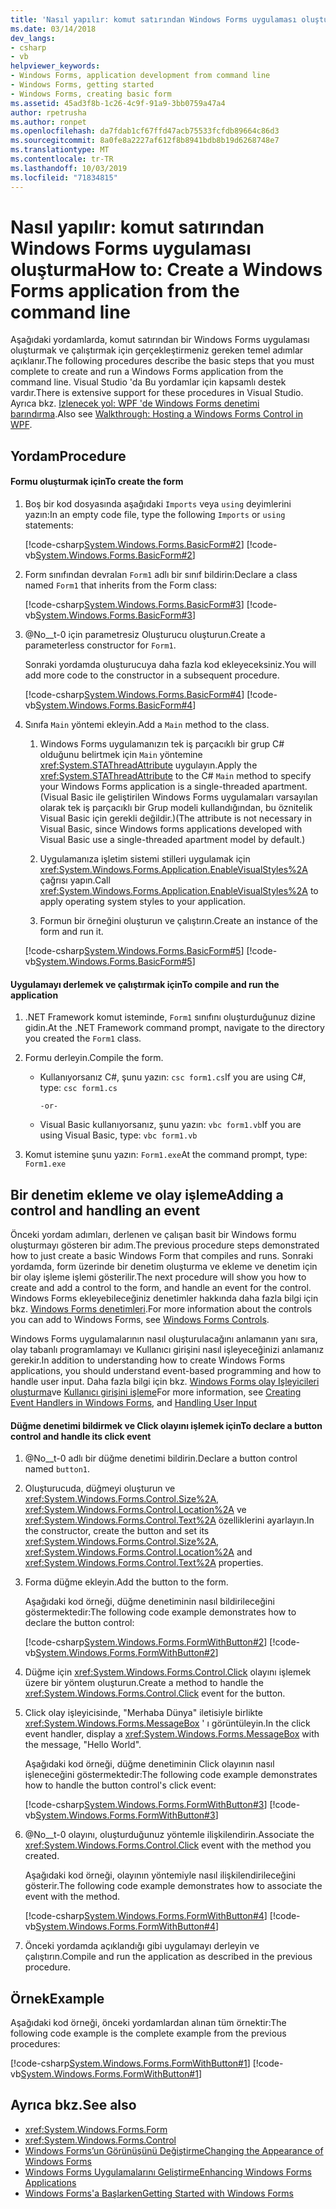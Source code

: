 ```yaml
---
title: 'Nasıl yapılır: komut satırından Windows Forms uygulaması oluşturma'
ms.date: 03/14/2018
dev_langs:
- csharp
- vb
helpviewer_keywords:
- Windows Forms, application development from command line
- Windows Forms, getting started
- Windows Forms, creating basic form
ms.assetid: 45ad3f8b-1c26-4c9f-91a9-3bb0759a47a4
author: rpetrusha
ms.author: ronpet
ms.openlocfilehash: da7fdab1cf67ffd47acb75533fcfdb89664c86d3
ms.sourcegitcommit: 8a0fe8a2227af612f8b8941bdb8b19d6268748e7
ms.translationtype: MT
ms.contentlocale: tr-TR
ms.lasthandoff: 10/03/2019
ms.locfileid: "71834815"
---
```

# <a name="how-to-create-a-windows-forms-application-from-the-command-line"></a><span data-ttu-id="a4caa-102">Nasıl yapılır: komut satırından Windows Forms uygulaması oluşturma</span><span class="sxs-lookup"><span data-stu-id="a4caa-102">How to: Create a Windows Forms application from the command line</span></span>

<span data-ttu-id="a4caa-103">Aşağıdaki yordamlarda, komut satırından bir Windows Forms uygulaması oluşturmak ve çalıştırmak için gerçekleştirmeniz gereken temel adımlar açıklanır.</span><span class="sxs-lookup"><span data-stu-id="a4caa-103">The following procedures describe the basic steps that you must complete to create and run a Windows Forms application from the command line.</span></span> <span data-ttu-id="a4caa-104">Visual Studio 'da Bu yordamlar için kapsamlı destek vardır.</span><span class="sxs-lookup"><span data-stu-id="a4caa-104">There is extensive support for these procedures in Visual Studio.</span></span>  <span data-ttu-id="a4caa-105">Ayrıca bkz. [Izlenecek yol: WPF 'de Windows Forms denetimi barındırma](../wpf/advanced/walkthrough-hosting-a-windows-forms-control-in-wpf.md).</span><span class="sxs-lookup"><span data-stu-id="a4caa-105">Also see [Walkthrough: Hosting a Windows Forms Control in WPF](../wpf/advanced/walkthrough-hosting-a-windows-forms-control-in-wpf.md).</span></span>
  
## <a name="procedure"></a><span data-ttu-id="a4caa-106">Yordam</span><span class="sxs-lookup"><span data-stu-id="a4caa-106">Procedure</span></span>  
  
#### <a name="to-create-the-form"></a><span data-ttu-id="a4caa-107">Formu oluşturmak için</span><span class="sxs-lookup"><span data-stu-id="a4caa-107">To create the form</span></span>  
  
1. <span data-ttu-id="a4caa-108">Boş bir kod dosyasında aşağıdaki `Imports` veya `using` deyimlerini yazın:</span><span class="sxs-lookup"><span data-stu-id="a4caa-108">In an empty code file, type the following `Imports` or `using` statements:</span></span>  
  
     [!code-csharp[System.Windows.Forms.BasicForm#2](~/samples/snippets/csharp/VS_Snippets_Winforms/System.Windows.Forms.BasicForm/CS/Form1.cs#2)]
     [!code-vb[System.Windows.Forms.BasicForm#2](~/samples/snippets/visualbasic/VS_Snippets_Winforms/System.Windows.Forms.BasicForm/VB/Form1.vb#2)]  
  
2. <span data-ttu-id="a4caa-109">Form sınıfından devralan `Form1` adlı bir sınıf bildirin:</span><span class="sxs-lookup"><span data-stu-id="a4caa-109">Declare a class named `Form1` that inherits from the Form class:</span></span>
  
     [!code-csharp[System.Windows.Forms.BasicForm#3](~/samples/snippets/csharp/VS_Snippets_Winforms/System.Windows.Forms.BasicForm/CS/Form1.cs#3)]
     [!code-vb[System.Windows.Forms.BasicForm#3](~/samples/snippets/visualbasic/VS_Snippets_Winforms/System.Windows.Forms.BasicForm/VB/Form1.vb#3)]  
  
3. <span data-ttu-id="a4caa-110">@No__t-0 için parametresiz Oluşturucu oluşturun.</span><span class="sxs-lookup"><span data-stu-id="a4caa-110">Create a parameterless constructor for `Form1`.</span></span>
  
     <span data-ttu-id="a4caa-111">Sonraki yordamda oluşturucuya daha fazla kod ekleyeceksiniz.</span><span class="sxs-lookup"><span data-stu-id="a4caa-111">You will add more code to the constructor in a subsequent procedure.</span></span>
  
     [!code-csharp[System.Windows.Forms.BasicForm#4](~/samples/snippets/csharp/VS_Snippets_Winforms/System.Windows.Forms.BasicForm/CS/Form1.cs#4)]
     [!code-vb[System.Windows.Forms.BasicForm#4](~/samples/snippets/visualbasic/VS_Snippets_Winforms/System.Windows.Forms.BasicForm/VB/Form1.vb#4)]  
  
4. <span data-ttu-id="a4caa-112">Sınıfa `Main` yöntemi ekleyin.</span><span class="sxs-lookup"><span data-stu-id="a4caa-112">Add a `Main` method to the class.</span></span>
  
    1. <span data-ttu-id="a4caa-113">Windows Forms uygulamanızın tek iş parçacıklı bir grup C# olduğunu belirtmek için `Main` yöntemine <xref:System.STAThreadAttribute> uygulayın.</span><span class="sxs-lookup"><span data-stu-id="a4caa-113">Apply the <xref:System.STAThreadAttribute> to the C# `Main` method to specify your Windows Forms application is a single-threaded apartment.</span></span> <span data-ttu-id="a4caa-114">(Visual Basic ile geliştirilen Windows Forms uygulamaları varsayılan olarak tek iş parçacıklı bir Grup modeli kullandığından, bu öznitelik Visual Basic için gerekli değildir.)</span><span class="sxs-lookup"><span data-stu-id="a4caa-114">(The attribute is not necessary in Visual Basic, since Windows forms applications developed with Visual Basic use a single-threaded apartment model by default.)</span></span>  
  
    2. <span data-ttu-id="a4caa-115">Uygulamanıza işletim sistemi stilleri uygulamak için <xref:System.Windows.Forms.Application.EnableVisualStyles%2A> çağrısı yapın.</span><span class="sxs-lookup"><span data-stu-id="a4caa-115">Call <xref:System.Windows.Forms.Application.EnableVisualStyles%2A> to apply operating system styles to your application.</span></span>  
  
    3. <span data-ttu-id="a4caa-116">Formun bir örneğini oluşturun ve çalıştırın.</span><span class="sxs-lookup"><span data-stu-id="a4caa-116">Create an instance of the form and run it.</span></span>  
  
     [!code-csharp[System.Windows.Forms.BasicForm#5](~/samples/snippets/csharp/VS_Snippets_Winforms/System.Windows.Forms.BasicForm/CS/Form1.cs#5)]
     [!code-vb[System.Windows.Forms.BasicForm#5](~/samples/snippets/visualbasic/VS_Snippets_Winforms/System.Windows.Forms.BasicForm/VB/Form1.vb#5)]  
  
#### <a name="to-compile-and-run-the-application"></a><span data-ttu-id="a4caa-117">Uygulamayı derlemek ve çalıştırmak için</span><span class="sxs-lookup"><span data-stu-id="a4caa-117">To compile and run the application</span></span>  
  
1. <span data-ttu-id="a4caa-118">.NET Framework komut isteminde, `Form1` sınıfını oluşturduğunuz dizine gidin.</span><span class="sxs-lookup"><span data-stu-id="a4caa-118">At the .NET Framework command prompt, navigate to the directory you created the `Form1` class.</span></span>  
  
2. <span data-ttu-id="a4caa-119">Formu derleyin.</span><span class="sxs-lookup"><span data-stu-id="a4caa-119">Compile the form.</span></span>  
  
    - <span data-ttu-id="a4caa-120">Kullanıyorsanız C#, şunu yazın: `csc form1.cs`</span><span class="sxs-lookup"><span data-stu-id="a4caa-120">If you are using C#, type: `csc form1.cs`</span></span>  
  
         `-or-`  
  
    - <span data-ttu-id="a4caa-121">Visual Basic kullanıyorsanız, şunu yazın: `vbc form1.vb`</span><span class="sxs-lookup"><span data-stu-id="a4caa-121">If you are using Visual Basic, type: `vbc form1.vb`</span></span>  
  
3. <span data-ttu-id="a4caa-122">Komut istemine şunu yazın: `Form1.exe`</span><span class="sxs-lookup"><span data-stu-id="a4caa-122">At the command prompt, type: `Form1.exe`</span></span>  
  
## <a name="adding-a-control-and-handling-an-event"></a><span data-ttu-id="a4caa-123">Bir denetim ekleme ve olay işleme</span><span class="sxs-lookup"><span data-stu-id="a4caa-123">Adding a control and handling an event</span></span>

<span data-ttu-id="a4caa-124">Önceki yordam adımları, derlenen ve çalışan basit bir Windows formu oluşturmayı gösteren bir adım.</span><span class="sxs-lookup"><span data-stu-id="a4caa-124">The previous procedure steps demonstrated how to just create a basic Windows Form that compiles and runs.</span></span> <span data-ttu-id="a4caa-125">Sonraki yordamda, form üzerinde bir denetim oluşturma ve ekleme ve denetim için bir olay işleme işlemi gösterilir.</span><span class="sxs-lookup"><span data-stu-id="a4caa-125">The next procedure will show you how to create and add a control to the form, and handle an event for the control.</span></span> <span data-ttu-id="a4caa-126">Windows Forms ekleyebileceğiniz denetimler hakkında daha fazla bilgi için bkz. [Windows Forms denetimleri](./controls/index.md).</span><span class="sxs-lookup"><span data-stu-id="a4caa-126">For more information about the controls you can add to Windows Forms, see [Windows Forms Controls](./controls/index.md).</span></span>
  
 <span data-ttu-id="a4caa-127">Windows Forms uygulamalarının nasıl oluşturulacağını anlamanın yanı sıra, olay tabanlı programlamayı ve Kullanıcı girişini nasıl işleyeceğinizi anlamanız gerekir.</span><span class="sxs-lookup"><span data-stu-id="a4caa-127">In addition to understanding how to create Windows Forms applications, you should understand event-based programming and how to handle user input.</span></span> <span data-ttu-id="a4caa-128">Daha fazla bilgi için bkz. [Windows Forms olay Işleyicileri oluşturma](creating-event-handlers-in-windows-forms.md)ve [Kullanıcı girişini işleme](./controls/handling-user-input.md)</span><span class="sxs-lookup"><span data-stu-id="a4caa-128">For more information, see [Creating Event Handlers in Windows Forms](creating-event-handlers-in-windows-forms.md), and [Handling User Input](./controls/handling-user-input.md)</span></span>  
  
#### <a name="to-declare-a-button-control-and-handle-its-click-event"></a><span data-ttu-id="a4caa-129">Düğme denetimi bildirmek ve Click olayını işlemek için</span><span class="sxs-lookup"><span data-stu-id="a4caa-129">To declare a button control and handle its click event</span></span>  
  
1. <span data-ttu-id="a4caa-130">@No__t-0 adlı bir düğme denetimi bildirin.</span><span class="sxs-lookup"><span data-stu-id="a4caa-130">Declare a button control named `button1`.</span></span>  
  
2. <span data-ttu-id="a4caa-131">Oluşturucuda, düğmeyi oluşturun ve <xref:System.Windows.Forms.Control.Size%2A>, <xref:System.Windows.Forms.Control.Location%2A> ve <xref:System.Windows.Forms.Control.Text%2A> özelliklerini ayarlayın.</span><span class="sxs-lookup"><span data-stu-id="a4caa-131">In the constructor, create the button and set its <xref:System.Windows.Forms.Control.Size%2A>, <xref:System.Windows.Forms.Control.Location%2A> and <xref:System.Windows.Forms.Control.Text%2A> properties.</span></span>  
  
3. <span data-ttu-id="a4caa-132">Forma düğme ekleyin.</span><span class="sxs-lookup"><span data-stu-id="a4caa-132">Add the button to the form.</span></span>  
  
     <span data-ttu-id="a4caa-133">Aşağıdaki kod örneği, düğme denetiminin nasıl bildirileceğini göstermektedir:</span><span class="sxs-lookup"><span data-stu-id="a4caa-133">The following code example demonstrates how to declare the button control:</span></span>
  
     [!code-csharp[System.Windows.Forms.FormWithButton#2](~/samples/snippets/csharp/VS_Snippets_Winforms/System.Windows.Forms.FormWithButton/CS/Form1.cs#2)]
     [!code-vb[System.Windows.Forms.FormWithButton#2](~/samples/snippets/visualbasic/VS_Snippets_Winforms/System.Windows.Forms.FormWithButton/VB/Form1.vb#2)]  
  
4. <span data-ttu-id="a4caa-134">Düğme için <xref:System.Windows.Forms.Control.Click> olayını işlemek üzere bir yöntem oluşturun.</span><span class="sxs-lookup"><span data-stu-id="a4caa-134">Create a method to handle the <xref:System.Windows.Forms.Control.Click> event for the button.</span></span>  
  
5. <span data-ttu-id="a4caa-135">Click olay işleyicisinde, "Merhaba Dünya" iletisiyle birlikte <xref:System.Windows.Forms.MessageBox> ' ı görüntüleyin.</span><span class="sxs-lookup"><span data-stu-id="a4caa-135">In the click event handler, display a <xref:System.Windows.Forms.MessageBox> with the message, "Hello World".</span></span>  
  
     <span data-ttu-id="a4caa-136">Aşağıdaki kod örneği, düğme denetiminin Click olayının nasıl işleneceğini göstermektedir:</span><span class="sxs-lookup"><span data-stu-id="a4caa-136">The following code example demonstrates how to handle the button control's click event:</span></span>
  
     [!code-csharp[System.Windows.Forms.FormWithButton#3](~/samples/snippets/csharp/VS_Snippets_Winforms/System.Windows.Forms.FormWithButton/CS/Form1.cs#3)]
     [!code-vb[System.Windows.Forms.FormWithButton#3](~/samples/snippets/visualbasic/VS_Snippets_Winforms/System.Windows.Forms.FormWithButton/VB/Form1.vb#3)]  
  
6. <span data-ttu-id="a4caa-137">@No__t-0 olayını, oluşturduğunuz yöntemle ilişkilendirin.</span><span class="sxs-lookup"><span data-stu-id="a4caa-137">Associate the <xref:System.Windows.Forms.Control.Click> event with the method you created.</span></span>  
  
     <span data-ttu-id="a4caa-138">Aşağıdaki kod örneği, olayının yöntemiyle nasıl ilişkilendirileceğini gösterir.</span><span class="sxs-lookup"><span data-stu-id="a4caa-138">The following code example demonstrates how to associate the event with the method.</span></span>  
  
     [!code-csharp[System.Windows.Forms.FormWithButton#4](~/samples/snippets/csharp/VS_Snippets_Winforms/System.Windows.Forms.FormWithButton/CS/Form1.cs#4)]
     [!code-vb[System.Windows.Forms.FormWithButton#4](~/samples/snippets/visualbasic/VS_Snippets_Winforms/System.Windows.Forms.FormWithButton/VB/Form1.vb#4)]  
  
7. <span data-ttu-id="a4caa-139">Önceki yordamda açıklandığı gibi uygulamayı derleyin ve çalıştırın.</span><span class="sxs-lookup"><span data-stu-id="a4caa-139">Compile and run the application as described in the previous procedure.</span></span>  
  
## <a name="example"></a><span data-ttu-id="a4caa-140">Örnek</span><span class="sxs-lookup"><span data-stu-id="a4caa-140">Example</span></span>  
 
<span data-ttu-id="a4caa-141">Aşağıdaki kod örneği, önceki yordamlardan alınan tüm örnektir:</span><span class="sxs-lookup"><span data-stu-id="a4caa-141">The following code example is the complete example from the previous procedures:</span></span>
  
 [!code-csharp[System.Windows.Forms.FormWithButton#1](~/samples/snippets/csharp/VS_Snippets_Winforms/System.Windows.Forms.FormWithButton/CS/Form1.cs#1)]
 [!code-vb[System.Windows.Forms.FormWithButton#1](~/samples/snippets/visualbasic/VS_Snippets_Winforms/System.Windows.Forms.FormWithButton/VB/Form1.vb#1)]  
  
## <a name="see-also"></a><span data-ttu-id="a4caa-142">Ayrıca bkz.</span><span class="sxs-lookup"><span data-stu-id="a4caa-142">See also</span></span>

- <xref:System.Windows.Forms.Form>
- <xref:System.Windows.Forms.Control>
- [<span data-ttu-id="a4caa-143">Windows Forms’un Görünüşünü Değiştirme</span><span class="sxs-lookup"><span data-stu-id="a4caa-143">Changing the Appearance of Windows Forms</span></span>](changing-the-appearance-of-windows-forms.md)
- [<span data-ttu-id="a4caa-144">Windows Forms Uygulamalarını Geliştirme</span><span class="sxs-lookup"><span data-stu-id="a4caa-144">Enhancing Windows Forms Applications</span></span>](./advanced/index.md)
- [<span data-ttu-id="a4caa-145">Windows Forms'a Başlarken</span><span class="sxs-lookup"><span data-stu-id="a4caa-145">Getting Started with Windows Forms</span></span>](getting-started-with-windows-forms.md)
